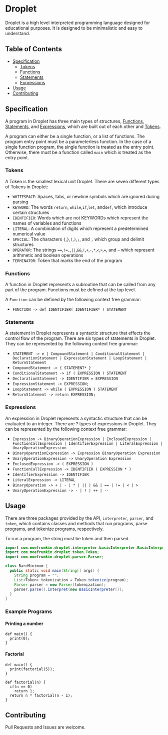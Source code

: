 # Droplet

Droplet is a high level interpreted programming language designed for educational purposes.
It is designed to be minimalistic and easy to understand.

## Table of Contents

- [Specification](#Specification)
    - [Tokens](#Tokens)
    - [Functions](#Functions)
    - [Statements](#Statements)
    - [Expressions](#Expressions)
- [Usage](#Usage)
- [Contributing](#Contributing)
    
    

## Specification

A program in Droplet has three main types of structures, [Functions](#Functions), [Statements](#Statements), and [Expressions](#Expressions), which are built out of each other and [Tokens](#Tokens).

A program can either be a single function, or a list of functions.
The program entry point must be a parameterless function.
In the case of a single function program, the single function is treated as the entry point.
Otherwise, there must be a function called ```main``` which is treated as the entry point.

### Tokens

A Token is the smallest lexical unit Droplet. There are seven different types of Tokens in Droplet:

- ```WHITESPACE```: Spaces, tabs, or newline symbols which are ignored during parsing
- ```KEYWORD```: The words ```return```, ```while```,```if```,```let```, and```def```, which introduce certain structures
- ```IDENTIFIER```: Words which are not KEYWORDs which represent the names of variables and functions
- ```LITERAL```: A combination of digits which represent a predetermined numerical value
- ```SPECIAL```: The characters ```{```,```}```,```(```,```)```,```;```, and ```,``` which group and delimit structures
- ```OPERATOR```: The strings ```==```,```!=,```,```||```,```&&```,```!```,```+```,```-```,```*```,```<```,```>```,```=```, and ```~``` which represent arithmetic and boolean operations
- ```TERMINATOR```: Token that marks the end of the program

### Functions
A function in Droplet represents a subroutine that can be called from any part of the program.
Functions must be defined at the top level.

A ```Function``` can be defined by the following context free grammar:
- ```FUNCTION -> def IDENTIFIER( IDENTIFIER* ) STATEMENT```

### Statements

A statement in Droplet represents a syntactic structure that effects the control flow of the program.
There are six types of statements in Droplet. They can be represented by the following context free grammar:

- ```STATEMENT -> e | CompoundStatement | ConditionalStatement | DeclarationStatement | ExpressionStatement | LoopStatement | ReturnStatement```
- ```CompoundStatement -> { STATEMENT* }```
- ```ConditionalStatement -> if ( EXPRESSION ) STATEMENT```
- ```DeclarationStatement -> IDENTIFIER = EXPRESSION```
- ```ExpressionStatement -> EXPRESSION;```
- ```LoopStatement -> while ( EXPRESSION ) STATEMENT```
- ```ReturnStatement -> return EXPRESSION;```

### Expressions
An expression in Droplet represents a syntactic structure that can be evaluated to an integer.
There are ? types of expressions in Droplet. They can be represented by the following context free grammar:

- ```Expression -> BinaryOperationExpression | EnclosedExpression | FunctionCallExpression | IdentifierExpression | LiteralExpression | UnaryOperationExpression```
- ```BinaryOperationExpression -> Expression BinaryOperation Expression```
- ```UnaryOperationExpression -> UnaryOperation Expression```
- ```EnclosedExpression -> ( EXPRESSION )```
- ```FunctionCallExpression -> IDENTIFIER ( EXPRESSION * )```
- ```IdentifierExpression -> IDENTIFIER```
- ```LiteralExpression -> LITERAL```
- ```BinaryOperation -> + | - | * | || | && | == | != | < | >```
- ```UnaryOperationExpression -> - | ! | ++ | --```

## Usage

There are three packages provided by the API, ```interpreter```, ```parser```, and ```token```, which contains classes and methods that run programs, parse programs, and tokenize programs, respectively.

To run a program, the string must be token and then parsed.

```java
import com.moefrumkin.droplet.interpreter.basicInterpreter.BasicInterpreter;
import com.moefrumkin.droplet.token.Token;
import com.moefrumkin.droplet.parser.Parser;

class BareMinimum {
  public static void main(String[] args) {
    String program = "";
    List<Token> tokenization = Token.tokenize(program);
    Parser parser = new Parser(tokenization);
    parser.parse().interpret(new BasicInterpreter());
  }
}
```

### Example Programs

#### Printing a number
```
def main() {
  print(0);
}
```

#### Factorial
```
def main() {
  print(factorial(5));
}

def factorial(n) {
  if(n == 0)
    return 1;
  return n * factorial(n - 1);
}
```

## Contributing

Pull Requests and Issues are welcome.

